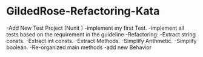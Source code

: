 # GildedRose-Refactoring-Kata

-Add New Test Project  (Nunit )
-implement my first Test.
-implement all tests based on the requirement in the guideline
-Refactoring:
    -Extract string consts. 
    -Extract int consts.
    -Extract Methods.
    -Simplify Arithmetic.
    -Simplify boolean.
    -Re-organized main methods
    -add new Behavior
